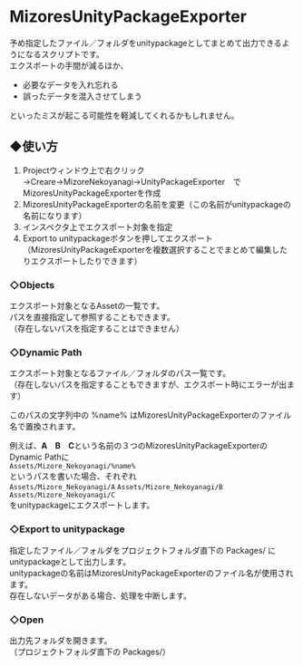 # MizoresUnityPackageExporter
予め指定したファイル／フォルダをunitypackageとしてまとめて出力できるようになるスクリプトです。  
エクスポートの手間が減るほか、

* 必要なデータを入れ忘れる  
* 誤ったデータを混入させてしまう  

といったミスが起こる可能性を軽減してくれるかもしれません。


## ◆使い方
1. Projectウィンドウ上で右クリック→Creare→MizoreNekoyanagi→UnityPackageExporter　でMizoresUnityPackageExporterを作成  
2. MizoresUnityPackageExporterの名前を変更（この名前がunitypackageの名前になります）  
3. インスペクタ上でエクスポート対象を指定  
4. Export to unitypackageボタンを押してエクスポート  
（MizoresUnityPackageExporterを複数選択することでまとめて編集したりエクスポートしたりできます）  

### ◇Objects
エクスポート対象となるAssetの一覧です。  
パスを直接指定して参照することもできます。  
（存在しないパスを指定することはできません）


### ◇Dynamic Path
エクスポート対象となるファイル／フォルダのパス一覧です。  
（存在しないパスを指定することもできますが、エクスポート時にエラーが出ます）

このパスの文字列中の %name% はMizoresUnityPackageExporterのファイル名で置換されます。

例えば、**A　B　C**という名前の３つのMizoresUnityPackageExporterのDynamic Pathに  
`Assets/Mizore_Nekoyanagi/%name%`  
というパスを書いた場合、それぞれ  
`Assets/Mizore_Nekoyanagi/A`
`Assets/Mizore_Nekoyanagi/B`
`Assets/Mizore_Nekoyanagi/C`  
をunitypackageにエクスポートします。

### ◇Export to unitypackage
指定したファイル／フォルダをプロジェクトフォルダ直下の Packages/ にunitypackageとして出力します。  
unitypackageの名前はMizoresUnityPackageExporterのファイル名が使用されます。  
存在しないデータがある場合、処理を中断します。

### ◇Open
出力先フォルダを開きます。  
（プロジェクトフォルダ直下の Packages/）

